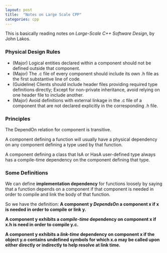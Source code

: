 ```yaml
---
layout: post
title:  "Notes on Large Scale CPP"
categories: cpp
---
```


This is basically reading notes on *Large-Scale C++ Software Design*, by John Lakos.

### Physical Design Rules

* (Major) Logical entities declared within a component should not be defined outside that component.
* (Major) The .c file of every component should include its own .h file as the first substantive line of code.
* (Guideline) Clients should include header files providing required type definitions directly; Except for non-private inheritance, avoid relying on one header file to include another.
* (Major) Avoid definitions with external linkage in the .c file of a component that are not declared explicitly in the corresponding .h file.

### Principles
The DependOn relation for component is transitive.

A component defining a function will usually have a physical dependency on any component defining a type used by that function.

A component defining a class that IsA or HasA user-defined type always has a compile-time dependency on the component defining that type.


### Some Definitions
We can define **implementation dependency** for functions loosely by saying that a function depends on a component if that component is needed in order to compile and link the body of that function.

So we have the definition: **A component y *DependsOn* a component x if x is needed in order to compile or link y.**

**A component y exhibits a *compile-time* dependency on component x if x.h is need in order to compile y.c.**

**A component y exhibits a *link-time* dependency on component x if the object y.o contains undefined symbols for which x.o may be called upon either directly or indirectly to help resolve at link time.**
